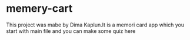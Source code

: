 # memery-cart
This project was mabe by Dima Kaplun.It is a memori card app which you start with main file and you can make some quiz here
